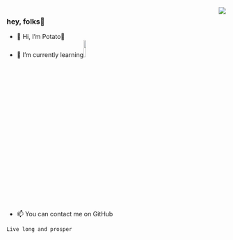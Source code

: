 <img align="right" src="https://github-readme-stats.vercel.app/api?username=PotatoCloud&show_icons=true&icon_color=CE1D2D&text_color=718096&bg_color=ffffff&hide_title=true" />

### hey, folks👋

- 👋 Hi, I’m Potato🥔
- 🌱 I’m currently learning<img src="https://camo.githubusercontent.com/64abb637636639998052d9b44cc3b01d0fff4508b6fb1caae0028e21f3206e19/68747470733a2f2f676f6c616e672e676f6f676c652e636e2f6c69622f676f646f632f696d616765732f676f2d6c6f676f2d626c75652e737667" width="10%" height="auto">
- 📫 You can contact me on GitHub

`Live long and prosper`
